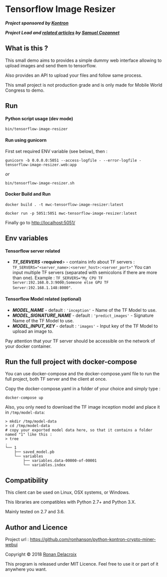 Tensorflow Image Resizer
========================

***Project sponsored by [Kontron](https://www.kontron.com)***

***Project Lead and [related articles](https://medium.com/@samnco) by [Samuel Cozannet](https://www.linkedin.com/in/scozannet/)***

What is this ?
--------------

This small demo aims to provides a simple dummy web interface allowing to upload images and send them to tensorflow.

Also provides an API to upload your files and follow same process.

This small project is not production grade and is only made for Mobile World Congress to demo.


Run
---


#### Python script usage (dev mode)

    bin/tensorflow-image-resizer


#### Run using gunicorn

First set required ENV variable (see below), then :

    gunicorn -b 0.0.0.0:5051 --access-logfile - --error-logfile - tensorflow-image-resizer.web:app

*or*

    bin/tensorflow-image-resizer.sh 


#### Docker Build and Run

    docker build . -t mwc-tensorflow-image-resizer:latest

    docker run -p 5051:5051 mwc-tensorflow-image-resizer:latest

Finally go to [http://localhost:5051/](http://localhost:5051/)


Env variables
-------------

#### Tensorflow server related

  - ***TF_SERVERS*** <**required**> - contains info about TF servers  : `TF_SERVERS="<server_name>:<server_host>:<server_port>"`
  You can input multiple TF servers (separated with semicolons if there are more than one). Example : `TF_SERVERS="My CPU TF Server:192.168.0.3:9000;Someone else GPU TF Server:192.168.1.148:8000"`.

#### Tensorflow Model related (optional)

  - ***MODEL_NAME*** <optional> - default : `'inception'` - Name of the TF Model to use.
  - ***MODEL_SIGNATURE_NAME*** <optional> - default : `'predict_images'` - Signature Name of the TF Model to use.
  - ***MODEL_INPUT_KEY*** <optional> - default : `'images'` - Input key of the TF Model to upload an image to.

Pay attention that your TF server should be accessible on the network of your docker container.


Run the full project with docker-compose
----------------------------------------

You can use docker-compose and the docker-compose.yaml file to run the full project, both TF server and the client at once.

Copy the docker-compose.yaml in a folder of your choice and simply type : 

    docker-compose up
    
Also, you only need to download the TF image inception model and place it in `/tmp/model-data`:

    > mkdir /tmp/model-data
    > cd /tmp/model-data
    # copy your exported model data here, so that it contains a folder named "1" like this :
    > tree
    .
    └── 1
        ├── saved_model.pb
        └── variables
            ├── variables.data-00000-of-00001
            └── variables.index



Compatibility
-------------

This client can be used on Linux, OSX systems, or Windows.

This libraries are compatibles with Python 2.7+ and Python 3.X.

Mainly tested on 2.7 and 3.6.


Author and Licence
----------------

Project url : https://github.com/ronhanson/python-kontron-crypto-miner-webui

Copyright © 2018 [Ronan Delacroix](www.linkedin.com/in/ronan-delacroix)

This program is released under MIT Licence. Feel free to use it or part of it anywhere you want.
 
